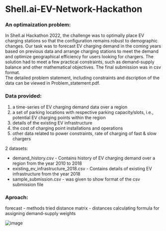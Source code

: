 # Shell.ai-EV-Network-Hackathon

### An optimaization problem:
In Shell.ai Hackathon 2022, the challenge was to optimally place EV charging stations so that the configuration remains robust to demographic changes. Our task was to
forecast EV charging demand in the coming years based on previous data and arrange charging stations to meet the demand and optimize geographical efficiency for users looking for chargers. The solution had to meet a few practical constraints, such as demand-supply balance and other mathematical objectives. The final submission was in csv format.<br>
The detailed problem statement, including constraints and dscription of the data can be viewed in Problem_statement.pdf.

### Data provided:
1. a time-series of EV charging demand data over a region
2. a set of parking locations with respective parking capacity/slots, i.e., potential EV
charging points within the region
3. details of the existing EV infrastructure
4. the cost of charging point installations and operations
5. other data related to power constraints, rate of charging of fast & slow chargers

2 datasets:
- demand_history.csv - Contains history of EV charging demand over a region from the year 2010 to 2018
- existing_ev_infrastructure_2018.csv - Contains details of existing EV infrastructure from the year 2018
- sample_submission.csv - was given to show format of the csv submission file

### Aproach:
forecast - methods tried
distance matrix - distances
calculating formula for assigning demand-supply weights

![image](https://user-images.githubusercontent.com/85495621/205630615-a9616f9c-268c-4625-a9ac-e10dd4612949.png)


